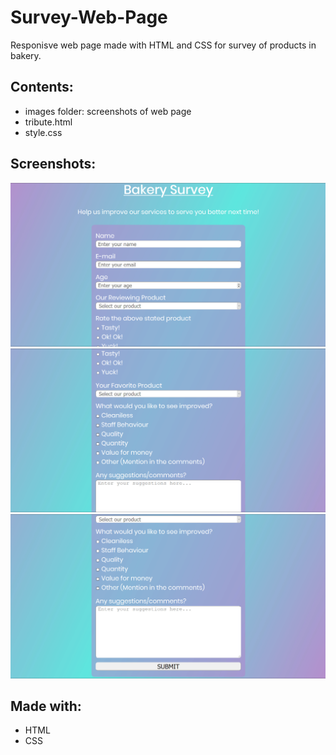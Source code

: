 # Survey-Web-Page
Responisve web page made with HTML and CSS for survey of products in bakery.

## Contents:
- images folder: screenshots of web page
- tribute.html
- style.css

## Screenshots:
![](images/survey-page1.jpg)
![](images/survey-page2.jpg)
![](images/survey-page3.jpg)

## Made with:
- HTML
- CSS
